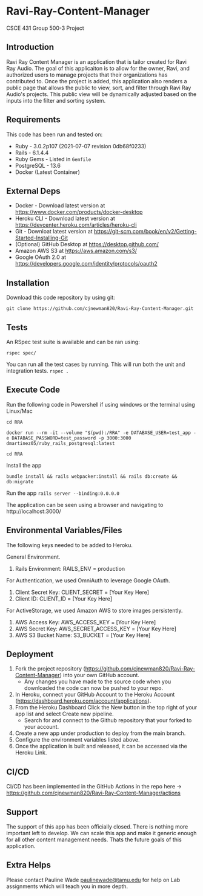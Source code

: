 # Ravi-Ray-Content-Manager
CSCE 431 Group 500-3 Project

## Introduction

Ravi Ray Content Manager is an application that is tailor created for Ravi Ray Audio. The goal of this applicaiton is to allow for the owner, Ravi, and authorized users to manage projects that their organizations has contributed to. Once the project is added, this application also renders a public page that allows the public to view, sort, and filter through Ravi Ray Audio's projects. This public view will be dynamically adjusted based on the inputs into the filter and sorting system.

## Requirements

This code has been run and tested on:

- Ruby - 3.0.2p107 (2021-07-07 revision 0db68f0233)
- Rails - 6.1.4.4
- Ruby Gems - Listed in `Gemfile`
- PostgreSQL - 13.6
- Docker (Latest Container)


## External Deps

- Docker - Download latest version at https://www.docker.com/products/docker-desktop
- Heroku CLI - Download latest version at https://devcenter.heroku.com/articles/heroku-cli
- Git - Downloat latest version at https://git-scm.com/book/en/v2/Getting-Started-Installing-Git
- (Optional) GitHub Desktop at https://desktop.github.com/
- Amazon AWS S3 at https://aws.amazon.com/s3/
- Google OAuth 2.0 at https://developers.google.com/identity/protocols/oauth2

## Installation

Download this code repository by using git:

`git clone https://github.com/cjnewman820/Ravi-Ray-Content-Manager.git`

## Tests

An RSpec test suite is available and can be ran using:

`rspec spec/`

You can run all the test cases by running. This will run both the unit and integration tests.
`rspec .`

## Execute Code

Run the following code in Powershell if using windows or the terminal using Linux/Mac

`cd RRA`

`docker run --rm -it --volume "$(pwd):/RRA" -e DATABASE_USER=test_app -e DATABASE_PASSWORD=test_password -p 3000:3000 dmartinez05/ruby_rails_postgresql:latest`

`cd RRA`

Install the app

`bundle install && rails webpacker:install && rails db:create && db:migrate`


Run the app
`rails server --binding:0.0.0.0`


The application can be seen using a browser and navigating to http://localhost:3000/


## Environmental Variables/Files

The following keys needed to be added to Heroku.

General Environment.
1. Rails Environment: RAILS_ENV = production

For Authentication, we used OmniAuth to leverage Google OAuth. 
1. Client Secret Key: CLIENT_SECRET = [Your Key Here]
2. Client ID: CLIENT_ID = [Your Key Here]

For ActiveStorage, we used Amazon AWS to store images persistently.
1. AWS Access Key: AWS_ACCESS_KEY = [Your Key Here]
2. AWS Secret Key: AWS_SECRET_ACCESS_KEY = [Your Key Here]
3. AWS S3 Bucket Name: S3_BUCKET = [Your Key Here]


## Deployment

1. Fork the project repository (https://github.com/cjnewman820/Ravi-Ray-Content-Manager) into your own GitHub account.
   - Any changes you have made to the source code when you downloaded the code can now be pushed to your repo.
3. In Heroku, connect your GitHub Account to the Heroku Account (https://dashboard.heroku.com/account/applications).
4. From the Heroku Dashboard Click the New button in the top right of your app list and select Create new pipeline.
   - Search for and connect to the Github repository that your forked to your account.
5. Create a new app under production to deploy from the main branch.
6. Configure the environment variables listed above.
7. Once the application is built and released, it can be accessed via the Heroku Link.

## CI/CD

CI/CD has been implemented in the GitHub Actions in the repo here -> https://github.com/cjnewman820/Ravi-Ray-Content-Manager/actions

## Support

The support of this app has been officially closed. There is nothing more important left to develop. We can scale this app and make it generic enough for all other content management needs. Thats the future goals of this application.

## Extra Helps

Please contact Pauline Wade paulinewade@tamu.edu for help on Lab assignments which will teach you in more depth.

